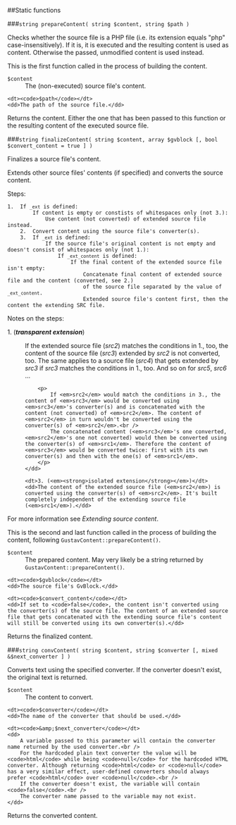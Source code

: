 ##Static functions

###`string prepareContent( string $content, string $path )`

Checks whether the source file is a PHP file (i.e. its extension equals "php" case-insensitively). If it is, it is executed and the resulting content is used as content. Otherwise the passed, unmodified content is used instead.

This is the first function called in the process of building the content.
     
<dl>
    <dt><code>$content</code></dt>
    <dd>The (non-executed) source file's content.</dd>
    
    <dt><code>$path</code></dt>
    <dd>The path of the source file.</dd>
</dl>

Returns the content. Either the one that has been passed to this function or the resulting content of the executed source file.

###`string finalizeContent( string $content, array $gvblock [, bool $convert_content = true ] )`

Finalizes a source file's content.

Extends other source files' contents (if specified) and converts the source content.

Steps:

<pre><code>1.  If <code>_ext</code> is defined:
        If content is empty or constists of whitespaces only (not 3.):
            Use content (not converted) of extended source file instead.
    2.  Convert content using the source file's converter(s).
    3.  If <code>_ext</code> is defined:
            If the source file's original content is not empty and doesn't consist of whitespaces only (not 1.):
                If <code>_ext_content</code> is defined:
                    If the final content of the extended source file isn't empty:
                        Concatenate final content of extended source file and the content (converted, see 2.)
                        of the source file separated by the value of <code>_ext_content</code>.
                        Extended source file's content first, then the content the extending SRC file.</code></pre>

Notes on the steps:

<dl>
    <dt>1. (<em><strong>transparent extension</strong></em>)</dt>
    <dd>
        <p>If the extended source file (<em>src2</em>) matches the conditions in 1., too, the content of the source file (<em>src3</em>) extended by <em>src2</em> is not converted, too. The same applies to a source file (<em>src4</em>) that gets extended by <em>src3</em> if <em>src3</em> matches the conditions in 1., too. And so on for <em>src5</em>, <em>src6</em> ...</p>
    
        <p>
            If <em>src2</em> would match the conditions in 3., the content of <em>src3</em> would be converted using <em>src3</em>'s converter(s) and is concatenated with the content (not converted) of <em>src2</em>. The content of <em>src2</em> in turn wouldn't be converted using the converter(s) of <em>src2</em>.<br />
            The concatenated content (<em>src3</em>'s one converted, <em>src2</em>'s one not converted) would then be converted using the converter(s) of <em>src1</em>. Therefore the content of <em>src3</em> would be converted twice: first with its own converter(s) and then with the one(s) of <em>src1</em>.
        </p>
    </dd>
    
    <dt>3. (<em><strong>isolated extension</strong></em>)</dt>
    <dd>The content of the extended source file (<em>src2</em>) is converted using the converter(s) of <em>src2</em>. It's built completely independent of the extending source file (<em>src1</em>).</dd>
</dl>

For more information see *Extending source content*.

This is the second and last function called in the process of building the content, following `GustavContent::prepareContent()`.

<dl>
    <dt><code>$content</code></dt>
    <dd>The prepared content. May very likely be a string returned by <code>GustavContent::prepareContent()</code>.</dd>
    
    <dt><code>$gvblock</code></dt>
    <dd>The source file's GvBlock.</dd>
    
    <dt><code>$convert_content</code></dt>
    <dd>If set to <code>false</code>, the content isn't converted using the converter(s) of the source file. The content of an extended source file that gets concatenated with the extending source file's content will still be converted using its own converter(s).</dd>
</dl>

Returns the finalized content.

###`string convContent( string $content, string $converter [, mixed &$next_converter ] )`

Converts text using the specified converter. If the converter doesn't exist, the original text is returned.

<dl>
    <dt><code>$content</code></dt>
    <dd>The content to convert.</dd>
    
    <dt><code>$converter</code></dt>
    <dd>The name of the converter that should be used.</dd>
    
    <dt><code>&amp;$next_converter</code></dt>
    <dd>
        A variable passed to this parameter will contain the converter name returned by the used converter.<br />
        For the hardcoded plain text converter the value will be <code>html</code> while being <code>null</code> for the hardcoded HTML converter. Although returning <code>html</code> or <code>null</code> has a very similar effect, user-defined converters should always prefer <code>html</code> over <code>null</code>.<br />
        If the converter doesn't exist, the variable will contain <code>false</code>.<br />
        The converter name passed to the variable may not exist.
    </dd>
</dl>
     
Returns the converted content.